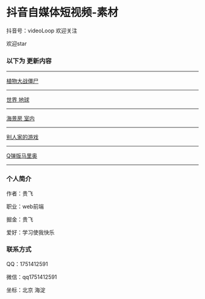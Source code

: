 # 抖音自媒体短视频-素材

抖音号：videoLoop  欢迎关注

欢迎star

### 以下为 更新内容
<hr>

[植物大战僵尸](https://evelope.github.io/TikTok-Media/h5-game-plantsVSzombies)<br>
<hr>

[世界 地球](https://evelope.github.io/TikTok-Media/fanScape)<br>
<hr>

[海景房 室内](https://evelope.github.io/TikTok-Media/showroom)<br>
<hr>

[别人家的游戏](https://evelope.github.io/TikTok-Media/heraclosgame)<br>
<hr>

[Q弹版马里奥](https://evelope.github.io/TikTok-Media/jellymar)<br>
<hr>

### 个人简介

作者：贵飞

职业：web前端

掘金：贵飞

爱好：学习使我快乐

### 联系方式

QQ：1751412591

微信：qq1751412591

坐标：北京 海淀
